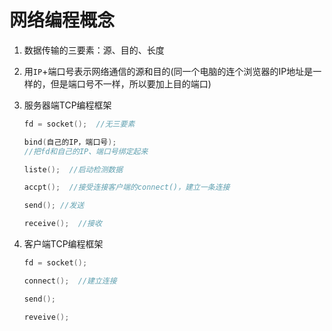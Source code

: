 # 网络编程概念

1. 数据传输的三要素：源、目的、长度

2. 用`IP`+端口号表示网络通信的源和目的(同一个电脑的连个浏览器的IP地址是一样的，但是端口号不一样，所以要加上目的端口)

3. 服务器端TCP编程框架

   ```C
   fd = socket();  //无三要素
   
   bind(自己的IP，端口号);
   //把fd和自己的IP、端口号绑定起来
   
   liste();  //启动检测数据
   
   accpt();  //接受连接客户端的connect()，建立一条连接
   
   send(); //发送
   
   receive();  //接收

4. 客户端TCP编程框架

   ```c
   fd = socket();
   
   connect();  //建立连接
   
   send();
   
   reveive();
   ```

   